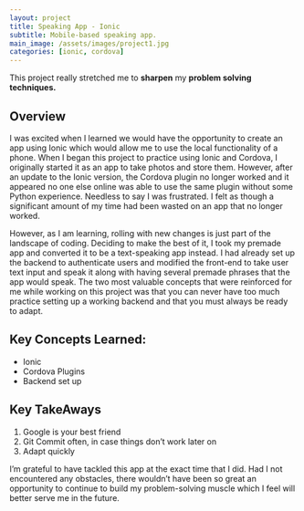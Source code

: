 ```yaml
---
layout: project
title: Speaking App - Ionic
subtitle: Mobile-based speaking app.
main_image: /assets/images/project1.jpg
categories: [ionic, cordova]
---
```

This project really stretched me to **sharpen** my **problem solving techniques.**
 
## Overview 

I was excited when I learned we would have the opportunity to create an app using Ionic which would allow me to use the local functionality of a phone. When I began this project to practice using Ionic and Cordova, I originally started it as an app to take photos and store them. However, after an update to the Ionic version, the Cordova plugin no longer worked and it appeared no one else online was able to use the same plugin without some Python experience. Needless to say I was frustrated. I felt as though a significant amount of my time had been wasted on an app that no longer worked. 

However, as I am learning, rolling with new changes is just part of the landscape of coding. Deciding to make the best of it, I took my premade app and converted it to be a text-speaking app instead. I had already set up the backend to authenticate users and modified the front-end to take user text input and speak it along with having several premade phrases that the app would speak. The two most valuable concepts that were reinforced for me while working on this project was that you can never have too much practice setting up a working backend and that you must always be ready to adapt. 

## Key Concepts Learned:
* Ionic
* Cordova Plugins
* Backend set up

## Key TakeAways
1. Google is your best friend
2. Git Commit often, in case things don’t work later on
3. Adapt quickly 

I’m grateful to have tackled this app at the exact time that I did. Had I not encountered any obstacles, there wouldn’t have been so great an opportunity to continue to build my problem-solving muscle which I feel will better serve me in the future.